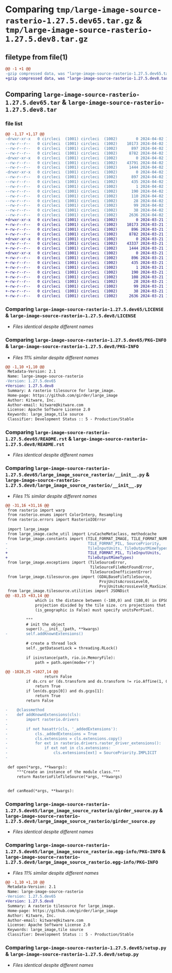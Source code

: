 # Comparing `tmp/large-image-source-rasterio-1.27.5.dev65.tar.gz` & `tmp/large-image-source-rasterio-1.27.5.dev8.tar.gz`

## filetype from file(1)

```diff
@@ -1 +1 @@
-gzip compressed data, was "large-image-source-rasterio-1.27.5.dev65.tar", last modified: Tue Apr  2 15:34:52 2024, max compression
+gzip compressed data, was "large-image-source-rasterio-1.27.5.dev8.tar", last modified: Thu Mar 21 13:12:40 2024, max compression
```

## Comparing `large-image-source-rasterio-1.27.5.dev65.tar` & `large-image-source-rasterio-1.27.5.dev8.tar`

### file list

```diff
@@ -1,17 +1,17 @@
-drwxr-xr-x   0 circleci  (1001) circleci  (1002)        0 2024-04-02 15:34:52.525683 large-image-source-rasterio-1.27.5.dev65/
--rw-r--r--   0 circleci  (1001) circleci  (1002)    10173 2024-04-02 15:34:52.000000 large-image-source-rasterio-1.27.5.dev65/LICENSE
--rw-r--r--   0 circleci  (1001) circleci  (1002)      897 2024-04-02 15:34:52.525683 large-image-source-rasterio-1.27.5.dev65/PKG-INFO
--rw-r--r--   0 circleci  (1001) circleci  (1002)     8782 2024-04-02 15:34:52.000000 large-image-source-rasterio-1.27.5.dev65/README.rst
-drwxr-xr-x   0 circleci  (1001) circleci  (1002)        0 2024-04-02 15:34:52.525683 large-image-source-rasterio-1.27.5.dev65/large_image_source_rasterio/
--rw-r--r--   0 circleci  (1001) circleci  (1002)    43791 2024-04-02 15:30:24.000000 large-image-source-rasterio-1.27.5.dev65/large_image_source_rasterio/__init__.py
--rw-r--r--   0 circleci  (1001) circleci  (1002)     1444 2024-04-02 15:30:24.000000 large-image-source-rasterio-1.27.5.dev65/large_image_source_rasterio/girder_source.py
-drwxr-xr-x   0 circleci  (1001) circleci  (1002)        0 2024-04-02 15:34:52.525683 large-image-source-rasterio-1.27.5.dev65/large_image_source_rasterio.egg-info/
--rw-r--r--   0 circleci  (1001) circleci  (1002)      897 2024-04-02 15:34:52.000000 large-image-source-rasterio-1.27.5.dev65/large_image_source_rasterio.egg-info/PKG-INFO
--rw-r--r--   0 circleci  (1001) circleci  (1002)      435 2024-04-02 15:34:52.000000 large-image-source-rasterio-1.27.5.dev65/large_image_source_rasterio.egg-info/SOURCES.txt
--rw-r--r--   0 circleci  (1001) circleci  (1002)        1 2024-04-02 15:34:52.000000 large-image-source-rasterio-1.27.5.dev65/large_image_source_rasterio.egg-info/dependency_links.txt
--rw-r--r--   0 circleci  (1001) circleci  (1002)      190 2024-04-02 15:34:52.000000 large-image-source-rasterio-1.27.5.dev65/large_image_source_rasterio.egg-info/entry_points.txt
--rw-r--r--   0 circleci  (1001) circleci  (1002)      110 2024-04-02 15:34:52.000000 large-image-source-rasterio-1.27.5.dev65/large_image_source_rasterio.egg-info/requires.txt
--rw-r--r--   0 circleci  (1001) circleci  (1002)       28 2024-04-02 15:34:52.000000 large-image-source-rasterio-1.27.5.dev65/large_image_source_rasterio.egg-info/top_level.txt
--rw-r--r--   0 circleci  (1001) circleci  (1002)       99 2024-04-02 15:30:24.000000 large-image-source-rasterio-1.27.5.dev65/pyproject.toml
--rw-r--r--   0 circleci  (1001) circleci  (1002)       38 2024-04-02 15:34:52.525683 large-image-source-rasterio-1.27.5.dev65/setup.cfg
--rw-r--r--   0 circleci  (1001) circleci  (1002)     2636 2024-04-02 15:30:24.000000 large-image-source-rasterio-1.27.5.dev65/setup.py
+drwxr-xr-x   0 circleci  (1001) circleci  (1002)        0 2024-03-21 13:12:40.472526 large-image-source-rasterio-1.27.5.dev8/
+-rw-r--r--   0 circleci  (1001) circleci  (1002)    10173 2024-03-21 13:12:40.000000 large-image-source-rasterio-1.27.5.dev8/LICENSE
+-rw-r--r--   0 circleci  (1001) circleci  (1002)      896 2024-03-21 13:12:40.472526 large-image-source-rasterio-1.27.5.dev8/PKG-INFO
+-rw-r--r--   0 circleci  (1001) circleci  (1002)     8782 2024-03-21 13:12:40.000000 large-image-source-rasterio-1.27.5.dev8/README.rst
+drwxr-xr-x   0 circleci  (1001) circleci  (1002)        0 2024-03-21 13:12:40.468526 large-image-source-rasterio-1.27.5.dev8/large_image_source_rasterio/
+-rw-r--r--   0 circleci  (1001) circleci  (1002)    43337 2024-03-21 13:08:10.000000 large-image-source-rasterio-1.27.5.dev8/large_image_source_rasterio/__init__.py
+-rw-r--r--   0 circleci  (1001) circleci  (1002)     1444 2024-03-21 13:08:10.000000 large-image-source-rasterio-1.27.5.dev8/large_image_source_rasterio/girder_source.py
+drwxr-xr-x   0 circleci  (1001) circleci  (1002)        0 2024-03-21 13:12:40.472526 large-image-source-rasterio-1.27.5.dev8/large_image_source_rasterio.egg-info/
+-rw-r--r--   0 circleci  (1001) circleci  (1002)      896 2024-03-21 13:12:40.000000 large-image-source-rasterio-1.27.5.dev8/large_image_source_rasterio.egg-info/PKG-INFO
+-rw-r--r--   0 circleci  (1001) circleci  (1002)      435 2024-03-21 13:12:40.000000 large-image-source-rasterio-1.27.5.dev8/large_image_source_rasterio.egg-info/SOURCES.txt
+-rw-r--r--   0 circleci  (1001) circleci  (1002)        1 2024-03-21 13:12:40.000000 large-image-source-rasterio-1.27.5.dev8/large_image_source_rasterio.egg-info/dependency_links.txt
+-rw-r--r--   0 circleci  (1001) circleci  (1002)      190 2024-03-21 13:12:40.000000 large-image-source-rasterio-1.27.5.dev8/large_image_source_rasterio.egg-info/entry_points.txt
+-rw-r--r--   0 circleci  (1001) circleci  (1002)      108 2024-03-21 13:12:40.000000 large-image-source-rasterio-1.27.5.dev8/large_image_source_rasterio.egg-info/requires.txt
+-rw-r--r--   0 circleci  (1001) circleci  (1002)       28 2024-03-21 13:12:40.000000 large-image-source-rasterio-1.27.5.dev8/large_image_source_rasterio.egg-info/top_level.txt
+-rw-r--r--   0 circleci  (1001) circleci  (1002)       99 2024-03-21 13:08:10.000000 large-image-source-rasterio-1.27.5.dev8/pyproject.toml
+-rw-r--r--   0 circleci  (1001) circleci  (1002)       38 2024-03-21 13:12:40.472526 large-image-source-rasterio-1.27.5.dev8/setup.cfg
+-rw-r--r--   0 circleci  (1001) circleci  (1002)     2636 2024-03-21 13:08:10.000000 large-image-source-rasterio-1.27.5.dev8/setup.py
```

### Comparing `large-image-source-rasterio-1.27.5.dev65/LICENSE` & `large-image-source-rasterio-1.27.5.dev8/LICENSE`

 * *Files identical despite different names*

### Comparing `large-image-source-rasterio-1.27.5.dev65/PKG-INFO` & `large-image-source-rasterio-1.27.5.dev8/PKG-INFO`

 * *Files 11% similar despite different names*

```diff
@@ -1,10 +1,10 @@
 Metadata-Version: 2.1
 Name: large-image-source-rasterio
-Version: 1.27.5.dev65
+Version: 1.27.5.dev8
 Summary: A rasterio tilesource for large_image.
 Home-page: https://github.com/girder/large_image
 Author: Kitware, Inc.
 Author-email: kitware@kitware.com
 License: Apache Software License 2.0
 Keywords: large_image,tile source
 Classifier: Development Status :: 5 - Production/Stable
```

### Comparing `large-image-source-rasterio-1.27.5.dev65/README.rst` & `large-image-source-rasterio-1.27.5.dev8/README.rst`

 * *Files identical despite different names*

### Comparing `large-image-source-rasterio-1.27.5.dev65/large_image_source_rasterio/__init__.py` & `large-image-source-rasterio-1.27.5.dev8/large_image_source_rasterio/__init__.py`

 * *Files 1% similar despite different names*

```diff
@@ -31,16 +31,16 @@
 from rasterio import warp
 from rasterio.enums import ColorInterp, Resampling
 from rasterio.errors import RasterioIOError
 
 import large_image
 from large_image.cache_util import LruCacheMetaclass, methodcache
 from large_image.constants import (TILE_FORMAT_IMAGE, TILE_FORMAT_NUMPY,
-                                   TILE_FORMAT_PIL, SourcePriority,
-                                   TileInputUnits, TileOutputMimeTypes)
+                                   TILE_FORMAT_PIL, TileInputUnits,
+                                   TileOutputMimeTypes)
 from large_image.exceptions import (TileSourceError,
                                     TileSourceFileNotFoundError,
                                     TileSourceInefficientError)
 from large_image.tilesource.geo import (GDALBaseFileTileSource,
                                         ProjUnitsAcrossLevel0,
                                         ProjUnitsAcrossLevel0_MaxSize)
 from large_image.tilesource.utilities import JSONDict
@@ -83,15 +83,14 @@
             which is the distance between (-180,0) and (180,0) in EPSG:4326 converted to the
             projection divided by the tile size. crs projections that are not latlong
             (is_geographic is False) must specify unitsPerPixel.
 
         """
         # init the object
         super().__init__(path, **kwargs)
-        self.addKnownExtensions()
 
         # create a thread lock
         self._getDatasetLock = threading.RLock()
 
         if isinstance(path, rio.io.MemoryFile):
             path = path.open(mode='r')
 
@@ -1028,25 +1027,14 @@
                 return False
         if ds.crs or (ds.transform and ds.transform != rio.Affine(1, 0, 0, 0, 1, 0)):
             return True
         if len(ds.gcps[0]) and ds.gcps[1]:
             return True
         return False
 
-    @classmethod
-    def addKnownExtensions(cls):
-        import rasterio.drivers
-
-        if not hasattr(cls, '_addedExtensions'):
-            cls._addedExtensions = True
-            cls.extensions = cls.extensions.copy()
-            for ext in rasterio.drivers.raster_driver_extensions():
-                if ext not in cls.extensions:
-                    cls.extensions[ext] = SourcePriority.IMPLICIT
-
 
 def open(*args, **kwargs):
     """Create an instance of the module class."""
     return RasterioFileTileSource(*args, **kwargs)
 
 
 def canRead(*args, **kwargs):
```

### Comparing `large-image-source-rasterio-1.27.5.dev65/large_image_source_rasterio/girder_source.py` & `large-image-source-rasterio-1.27.5.dev8/large_image_source_rasterio/girder_source.py`

 * *Files identical despite different names*

### Comparing `large-image-source-rasterio-1.27.5.dev65/large_image_source_rasterio.egg-info/PKG-INFO` & `large-image-source-rasterio-1.27.5.dev8/large_image_source_rasterio.egg-info/PKG-INFO`

 * *Files 11% similar despite different names*

```diff
@@ -1,10 +1,10 @@
 Metadata-Version: 2.1
 Name: large-image-source-rasterio
-Version: 1.27.5.dev65
+Version: 1.27.5.dev8
 Summary: A rasterio tilesource for large_image.
 Home-page: https://github.com/girder/large_image
 Author: Kitware, Inc.
 Author-email: kitware@kitware.com
 License: Apache Software License 2.0
 Keywords: large_image,tile source
 Classifier: Development Status :: 5 - Production/Stable
```

### Comparing `large-image-source-rasterio-1.27.5.dev65/setup.py` & `large-image-source-rasterio-1.27.5.dev8/setup.py`

 * *Files identical despite different names*


